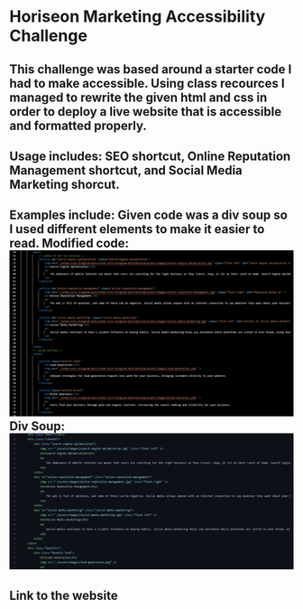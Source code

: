 # Horiseon Marketing Accessibility Challenge

## This challenge was based around a starter code I had to make accessible. Using class recources I managed to rewrite the given html and css in order to deploy a live website that is accessible and formatted properly.

## Usage includes: SEO shortcut, Online Reputation Management shortcut, and Social Media Marketing shorcut.

## Examples include: Given code was a div soup so I used different elements to make it easier to read.                                                                         Modified code: ![alt text](./assets/images/screenchallenge1.png)                                                                                                                      Div Soup: ![alt text](./assets/images/divsoup.png)

## Link to the website  



